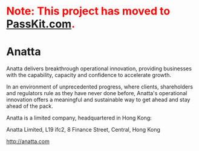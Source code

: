 # <font color='#ff0000'>Note: This project has moved to <a href='https://passkit.com/documentation/'>PassKit.com</a>.</font> #

# Anatta #

Anatta delivers breakthrough operational innovation, providing businesses with the capability, capacity and confidence to accelerate growth.

In an environment of unprecedented progress, where clients, shareholders and regulators rule as they have never done before, Anatta's operational innovation offers a meaningful and sustainable way to get ahead and stay ahead of the pack.

Anatta is a limited company, headquartered in Hong Kong:

Anatta Limited,
L19 ifc2,
8 Finance Street,
Central,
Hong Kong

http://anatta.com